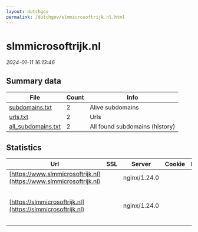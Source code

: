 ```yaml
---
layout: dutchgov
permalink: /dutchgov/slmmicrosoftrijk.nl.html
---
```



# slmmicrosoftrijk.nl
*2024-01-11 16:13:46*
## Summary data


| File       | Count | Info |
|------------|-------|------|
|[subdomains.txt](/data/slmmicrosoftrijk.nl/subdomains.txt)|2|Alive subdomains|
|[urls.txt](/data/slmmicrosoftrijk.nl/urls.txt)|2|Urls|
|[all_subdomains.txt](/data/slmmicrosoftrijk.nl/all_subdomains.txt)|2|All found subdomains (history)|


## Statistics


| Url | SSL | Server | Cookie | HSTS | CSP | XFO | XXP | RP | Tech |Title |
|------------|-------|------|------|------|------|------|------|------|------|------|
|[https://www.slmmicrosoftrijk.nl](https://www.slmmicrosoftrijk.nl)| |nginx/1.24.0| | | | | | :white_check_mark: |Nginx:1.24.0||
|[https://slmmicrosoftrijk.nl](https://slmmicrosoftrijk.nl)| |nginx/1.24.0| | | | | | :white_check_mark: |MySQL Nginx:1.24.0 PHP WordPress:6.3.2 Yoast SEO:21.5|Home - SLM Micro...|